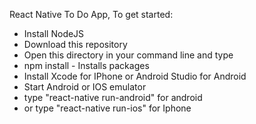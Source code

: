 React Native To Do App, To get started:

* Install NodeJS
* Download this repository
* Open this directory in your command line and type
* npm install - Installs packages
* Install Xcode for IPhone or Android Studio for Android 
* Start Android or IOS emulator
* type "react-native run-android" for android
* or type "react-native run-ios" for Iphone
